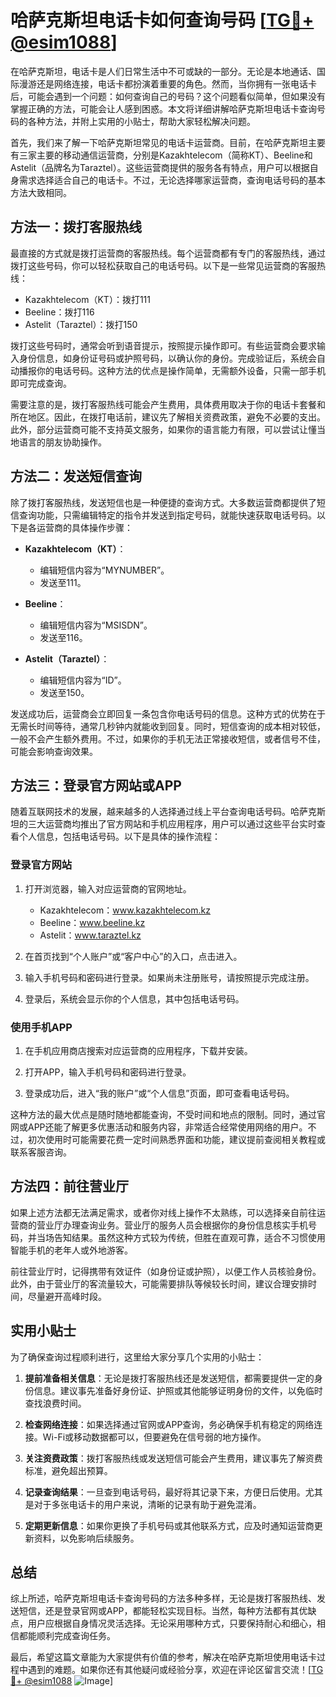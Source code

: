 # 哈萨克斯坦电话卡如何查询号码 [[TG💪+ @esim1088](https://t.me/s/esim1088)]

在哈萨克斯坦，电话卡是人们日常生活中不可或缺的一部分。无论是本地通话、国际漫游还是网络连接，电话卡都扮演着重要的角色。然而，当你拥有一张电话卡后，可能会遇到一个问题：如何查询自己的号码？这个问题看似简单，但如果没有掌握正确的方法，可能会让人感到困惑。本文将详细讲解哈萨克斯坦电话卡查询号码的各种方法，并附上实用的小贴士，帮助大家轻松解决问题。

首先，我们来了解一下哈萨克斯坦常见的电话卡运营商。目前，在哈萨克斯坦主要有三家主要的移动通信运营商，分别是Kazakhtelecom（简称KT）、Beeline和Astelit（品牌名为Taraztel）。这些运营商提供的服务各有特点，用户可以根据自身需求选择适合自己的电话卡。不过，无论选择哪家运营商，查询电话号码的基本方法大致相同。

## 方法一：拨打客服热线

最直接的方式就是拨打运营商的客服热线。每个运营商都有专门的客服热线，通过拨打这些号码，你可以轻松获取自己的电话号码。以下是一些常见运营商的客服热线：

- Kazakhtelecom（KT）：拨打111
- Beeline：拨打116
- Astelit（Taraztel）：拨打150

拨打这些号码时，通常会听到语音提示，按照提示操作即可。有些运营商会要求输入身份信息，如身份证号码或护照号码，以确认你的身份。完成验证后，系统会自动播报你的电话号码。这种方法的优点是操作简单，无需额外设备，只需一部手机即可完成查询。

需要注意的是，拨打客服热线可能会产生费用，具体费用取决于你的电话卡套餐和所在地区。因此，在拨打电话前，建议先了解相关资费政策，避免不必要的支出。此外，部分运营商可能不支持英文服务，如果你的语言能力有限，可以尝试让懂当地语言的朋友协助操作。

## 方法二：发送短信查询

除了拨打客服热线，发送短信也是一种便捷的查询方式。大多数运营商都提供了短信查询功能，只需编辑特定的指令并发送到指定号码，就能快速获取电话号码。以下是各运营商的具体操作步骤：

- **Kazakhtelecom（KT）**：
  - 编辑短信内容为“MYNUMBER”。
  - 发送至111。

- **Beeline**：
  - 编辑短信内容为“MSISDN”。
  - 发送至116。

- **Astelit（Taraztel）**：
  - 编辑短信内容为“ID”。
  - 发送至150。

发送成功后，运营商会立即回复一条包含你电话号码的信息。这种方式的优势在于无需长时间等待，通常几秒钟内就能收到回复。同时，短信查询的成本相对较低，一般不会产生额外费用。不过，如果你的手机无法正常接收短信，或者信号不佳，可能会影响查询效果。

## 方法三：登录官方网站或APP

随着互联网技术的发展，越来越多的人选择通过线上平台查询电话号码。哈萨克斯坦的三大运营商均推出了官方网站和手机应用程序，用户可以通过这些平台实时查看个人信息，包括电话号码。以下是具体的操作流程：

### 登录官方网站

1. 打开浏览器，输入对应运营商的官网地址。
   - Kazakhtelecom：www.kazakhtelecom.kz
   - Beeline：www.beeline.kz
   - Astelit：www.taraztel.kz

2. 在首页找到“个人账户”或“客户中心”的入口，点击进入。

3. 输入手机号码和密码进行登录。如果尚未注册账号，请按照提示完成注册。

4. 登录后，系统会显示你的个人信息，其中包括电话号码。

### 使用手机APP

1. 在手机应用商店搜索对应运营商的应用程序，下载并安装。

2. 打开APP，输入手机号码和密码进行登录。

3. 登录成功后，进入“我的账户”或“个人信息”页面，即可查看电话号码。

这种方法的最大优点是随时随地都能查询，不受时间和地点的限制。同时，通过官网或APP还能了解更多优惠活动和服务内容，非常适合经常使用网络的用户。不过，初次使用时可能需要花费一定时间熟悉界面和功能，建议提前查阅相关教程或联系客服咨询。

## 方法四：前往营业厅

如果上述方法都无法满足需求，或者你对线上操作不太熟练，可以选择亲自前往运营商的营业厅办理查询业务。营业厅的服务人员会根据你的身份信息核实手机号码，并当场告知结果。虽然这种方式较为传统，但胜在直观可靠，适合不习惯使用智能手机的老年人或外地游客。

前往营业厅时，记得携带有效证件（如身份证或护照），以便工作人员核验身份。此外，由于营业厅的客流量较大，可能需要排队等候较长时间，建议合理安排时间，尽量避开高峰时段。

## 实用小贴士

为了确保查询过程顺利进行，这里给大家分享几个实用的小贴士：

1. **提前准备相关信息**：无论是拨打客服热线还是发送短信，都需要提供一定的身份信息。建议事先准备好身份证、护照或其他能够证明身份的文件，以免临时查找浪费时间。

2. **检查网络连接**：如果选择通过官网或APP查询，务必确保手机有稳定的网络连接。Wi-Fi或移动数据都可以，但要避免在信号弱的地方操作。

3. **关注资费政策**：拨打客服热线或发送短信可能会产生费用，建议事先了解资费标准，避免超出预算。

4. **记录查询结果**：一旦查到电话号码，最好将其记录下来，方便日后使用。尤其是对于多张电话卡的用户来说，清晰的记录有助于避免混淆。

5. **定期更新信息**：如果你更换了手机号码或其他联系方式，应及时通知运营商更新资料，以免影响后续服务。

## 总结

综上所述，哈萨克斯坦电话卡查询号码的方法多种多样，无论是拨打客服热线、发送短信，还是登录官网或APP，都能轻松实现目标。当然，每种方法都有其优缺点，用户应根据自身情况灵活选择。无论采用哪种方式，只要保持耐心和细心，相信都能顺利完成查询任务。

最后，希望这篇文章能为大家提供有价值的参考，解决在哈萨克斯坦使用电话卡过程中遇到的难题。如果你还有其他疑问或经验分享，欢迎在评论区留言交流！[[TG💪+ @esim1088](https://t.me/s/esim1088) ![Image](https://i.postimg.cc/4NQfJmqS/Snipaste-2025-05-13-00-14-12.png)]